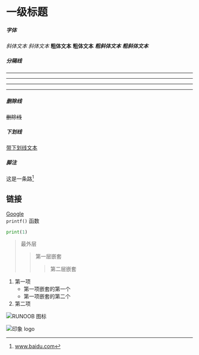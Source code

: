 # 一级标题 
##### 字体
*斜体文本*
_斜体文本_
**粗体文本**
__粗体文本__
***粗斜体文本***
___粗斜体文本___
##### 分隔线
* * *
- - -
***
*****
##### 删除线
~~删除线~~
##### 下划线
<u>带下划线文本</u>

##### 脚注
这是一条路[^1]

## 链接
[Google][1]   
`printf()` 函数

```python
print(1)
```
>最外层
>>第一层嵌套
>>>第二层嵌套

1. 第一项
    - 第一项嵌套的第一个
    - 第一项嵌套的第二个
2. 第二项

![RUNOOB 图标](
http://static.runoob.com/images/runoob-logo.png)

![印象 logo](https://www.yinxiang.com/new/wp-content/uploads/2019/08/%E5%AF%BC%E8%88%AAlogo@2x-131x37.png)

[1]: https://www.baidu.com/
[^1]: www.baidu.com
